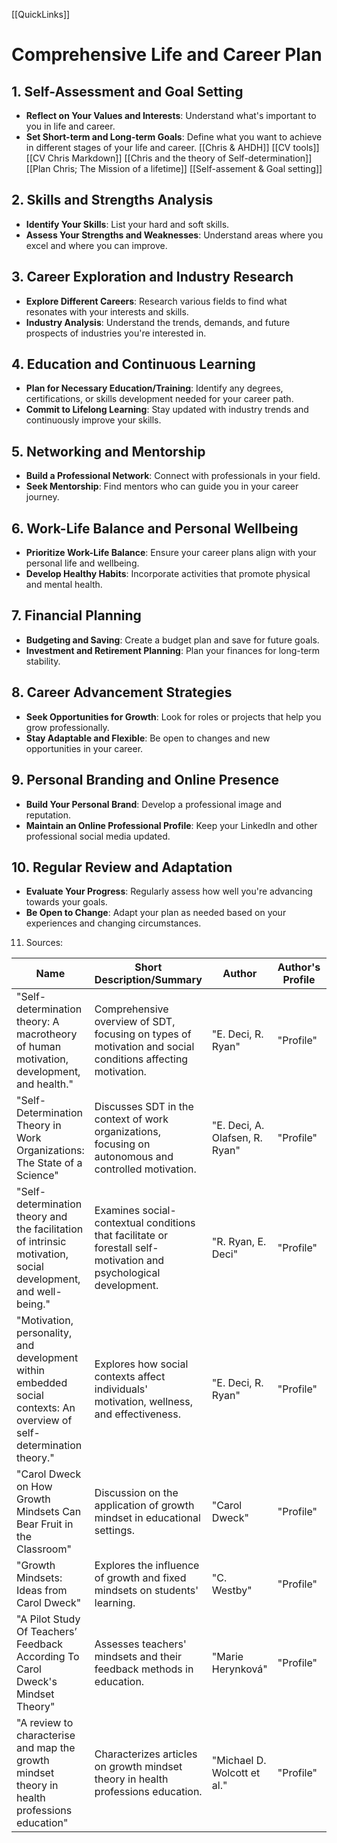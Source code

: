 [[QuickLinks]]
# Comprehensive Life and Career Plan

## 1. Self-Assessment and Goal Setting
- **Reflect on Your Values and Interests**: Understand what's important to you in life and career.
- **Set Short-term and Long-term Goals**: Define what you want to achieve in different stages of your life and career.
[[Chris & AHDH]]
[[CV tools]]
[[CV Chris Markdown]]
[[Chris and the theory of Self-determination]]
[[Plan Chris; The Mission of a lifetime]]
[[Self-assement & Goal setting]]


## 2. Skills and Strengths Analysis
- **Identify Your Skills**: List your hard and soft skills.
- **Assess Your Strengths and Weaknesses**: Understand areas where you excel and where you can improve.

## 3. Career Exploration and Industry Research
- **Explore Different Careers**: Research various fields to find what resonates with your interests and skills.
- **Industry Analysis**: Understand the trends, demands, and future prospects of industries you're interested in.

## 4. Education and Continuous Learning
- **Plan for Necessary Education/Training**: Identify any degrees, certifications, or skills development needed for your career path.
- **Commit to Lifelong Learning**: Stay updated with industry trends and continuously improve your skills.

## 5. Networking and Mentorship
- **Build a Professional Network**: Connect with professionals in your field.
- **Seek Mentorship**: Find mentors who can guide you in your career journey.

## 6. Work-Life Balance and Personal Wellbeing
- **Prioritize Work-Life Balance**: Ensure your career plans align with your personal life and wellbeing.
- **Develop Healthy Habits**: Incorporate activities that promote physical and mental health.

## 7. Financial Planning
- **Budgeting and Saving**: Create a budget plan and save for future goals.
- **Investment and Retirement Planning**: Plan your finances for long-term stability.

## 8. Career Advancement Strategies
- **Seek Opportunities for Growth**: Look for roles or projects that help you grow professionally.
- **Stay Adaptable and Flexible**: Be open to changes and new opportunities in your career.

## 9. Personal Branding and Online Presence
- **Build Your Personal Brand**: Develop a professional image and reputation.
- **Maintain an Online Professional Profile**: Keep your LinkedIn and other professional social media updated.

## 10. Regular Review and Adaptation
- **Evaluate Your Progress**: Regularly assess how well you're advancing towards your goals.
- **Be Open to Change**: Adapt your plan as needed based on your experiences and changing circumstances.


11. Sources: 

| Name | Short Description/Summary | Author | Author's Profile | Source Link |
|------|---------------------------|--------|------------------|-------------|
| "Self-determination theory: A macrotheory of human motivation, development, and health." | Comprehensive overview of SDT, focusing on types of motivation and social conditions affecting motivation. | "E. Deci, R. Ryan" | "Profile" | "[Read more](https://dx.doi.org/10.1037/A0012801)" |
| "Self-Determination Theory in Work Organizations: The State of a Science" | Discusses SDT in the context of work organizations, focusing on autonomous and controlled motivation. | "E. Deci, A. Olafsen, R. Ryan" | "Profile" | "[Read more](https://dx.doi.org/10.1146/ANNUREV-ORGPSYCH-032516-113108)" |
| "Self-determination theory and the facilitation of intrinsic motivation, social development, and well-being." | Examines social-contextual conditions that facilitate or forestall self-motivation and psychological development. | "R. Ryan, E. Deci" | "Profile" | "[Read more](https://dx.doi.org/10.1037/0003-066X.55.1.68)" |
| "Motivation, personality, and development within embedded social contexts: An overview of self-determination theory." | Explores how social contexts affect individuals' motivation, wellness, and effectiveness. | "E. Deci, R. Ryan" | "Profile" | "[Read more](https://dx.doi.org/10.1093/OXFORDHB/9780195399820.013.0006)" |
| "Carol Dweck on How Growth Mindsets Can Bear Fruit in the Classroom" | Discussion on the application of growth mindset in educational settings. | "Carol Dweck" | "Profile" | "[Read more](https://www.psychologicalscience.org/observer/carol-dweck-on-how-growth-mindsets-can-bear-fruit-in-the-classroom)" |
| "Growth Mindsets: Ideas from Carol Dweck" | Explores the influence of growth and fixed mindsets on students' learning. | "C. Westby" | "Profile" | "[Read more](https://dx.doi.org/10.1177/1048395020915650)" |
| "A Pilot Study Of Teachers’ Feedback According To Carol Dweck's Mindset Theory" | Assesses teachers' mindsets and their feedback methods in education. | "Marie Herynková" | "Profile" | "[Read more](https://dx.doi.org/10.15405/epiceepsy.20111.29)" |
| "A review to characterise and map the growth mindset theory in health professions education" | Characterizes articles on growth mindset theory in health professions education. | "Michael D. Wolcott et al." | "Profile" | "[Read more](https://dx.doi.org/10.1111/medu.14381)" |

